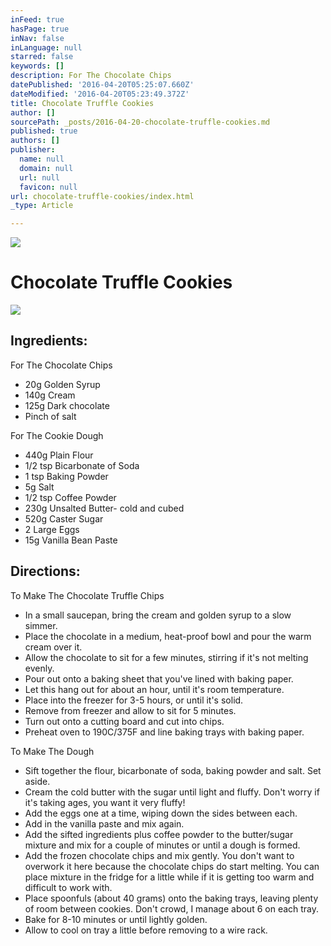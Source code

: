 ```yaml
---
inFeed: true
hasPage: true
inNav: false
inLanguage: null
starred: false
keywords: []
description: For The Chocolate Chips
datePublished: '2016-04-20T05:25:07.660Z'
dateModified: '2016-04-20T05:23:49.372Z'
title: Chocolate Truffle Cookies
author: []
sourcePath: _posts/2016-04-20-chocolate-truffle-cookies.md
published: true
authors: []
publisher:
  name: null
  domain: null
  url: null
  favicon: null
url: chocolate-truffle-cookies/index.html
_type: Article

---
```

![](https://the-grid-user-content.s3-us-west-2.amazonaws.com/c49c8120-f9ac-4af9-9a9f-dba3aca0133f.jpg)

# Chocolate Truffle Cookies
![](https://the-grid-user-content.s3-us-west-2.amazonaws.com/54c32df4-990f-4d42-a5f8-a51f9fd67aa8.jpg)

## Ingredients:

For The Chocolate Chips

* 20g Golden Syrup
* 140g Cream
* 125g Dark chocolate
* Pinch of salt

For The Cookie Dough

* 440g Plain Flour
* 1/2 tsp Bicarbonate of Soda
* 1 tsp Baking Powder
* 5g Salt
* 1/2 tsp Coffee Powder
* 230g Unsalted Butter- cold and cubed
* 520g Caster Sugar
* 2 Large Eggs
* 15g Vanilla Bean Paste

## Directions:

To Make The Chocolate Truffle Chips

* In a small saucepan, bring the cream and golden syrup to a slow simmer.
* Place the chocolate in a medium, heat-proof bowl and pour the warm cream over it.
* Allow the chocolate to sit for a few minutes, stirring if it's not melting evenly.
* Pour out onto a baking sheet that you've lined with baking paper.
* Let this hang out for about an hour, until it's room temperature.
* Place into the freezer for 3-5 hours, or until it's solid.
* Remove from freezer and allow to sit for 5 minutes.
* Turn out onto a cutting board and cut into chips.
* Preheat oven to 190C/375F and line baking trays with baking paper.

To Make The Dough

* Sift together the flour, bicarbonate of soda, baking powder and salt. Set aside.
* Cream the cold butter with the sugar until light and fluffy. Don't worry if it's taking ages, you want it very fluffy!
* Add the eggs one at a time, wiping down the sides between each.
* Add in the vanilla paste and mix again.
* Add the sifted ingredients plus coffee powder to the butter/sugar mixture and mix for a couple of minutes or until a dough is formed.
* Add the frozen chocolate chips and mix gently. You don't want to overwork it here because the chocolate chips do start melting. You can place mixture in the fridge for a little while if it is getting too warm and difficult to work with.
* Place spoonfuls (about 40 grams) onto the baking trays, leaving plenty of room between cookies. Don't crowd, I manage about 6 on each tray.
* Bake for 8-10 minutes or until lightly golden.
* Allow to cool on tray a little before removing to a wire rack.